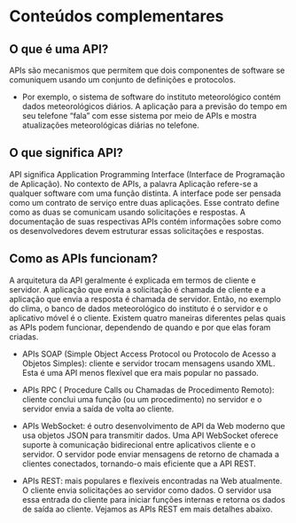 # Conteúdos complementares

## O que é uma API?
APIs são mecanismos que permitem que dois componentes de software se comuniquem usando um conjunto de definições e protocolos. 
- Por exemplo, o sistema de software do instituto meteorológico contém dados meteorológicos diários. A aplicação para a previsão do tempo em seu telefone “fala” com esse sistema por meio de APIs e mostra atualizações meteorológicas diárias no telefone.

## O que significa API?
API significa Application Programming Interface (Interface de Programação de Aplicação). No contexto de APIs, a palavra Aplicação refere-se a qualquer software com uma função distinta. A interface pode ser pensada como um contrato de serviço entre duas aplicações. Esse contrato define como as duas se comunicam usando solicitações e respostas. A documentação de suas respectivas APIs contém informações sobre como os desenvolvedores devem estruturar essas solicitações e respostas.

## Como as APIs funcionam?
A arquitetura da API geralmente é explicada em termos de cliente e servidor. A aplicação que envia a solicitação é chamada de cliente e a aplicação que envia a resposta é chamada de servidor. Então, no exemplo do clima, o banco de dados meteorológico do instituto é o servidor e o aplicativo móvel é o cliente. Existem quatro maneiras diferentes pelas quais as APIs podem funcionar, dependendo de quando e por que elas foram criadas.

- APIs SOAP (Simple Object Access Protocol ou Protocolo de Acesso a Objetos Simples): cliente e servidor trocam mensagens usando XML. Esta é uma API menos flexível que era mais popular no passado.

- APIs RPC ( Procedure Calls ou Chamadas de Procedimento Remoto): cliente conclui uma função (ou um procedimento) no servidor e o servidor envia a saída de volta ao cliente.

- APIs WebSocket: é outro desenvolvimento de API da Web moderno que usa objetos JSON para transmitir dados. Uma API WebSocket oferece suporte à comunicação bidirecional entre aplicativos cliente e o servidor. O servidor pode enviar mensagens de retorno de chamada a clientes conectados, tornando-o mais eficiente que a API REST.

- APIs REST: mais populares e flexíveis encontradas na Web atualmente. O cliente envia solicitações ao servidor como dados. O servidor usa essa entrada do cliente para iniciar funções internas e retorna os dados de saída ao cliente. Vejamos as APIs REST em mais detalhes abaixo.
